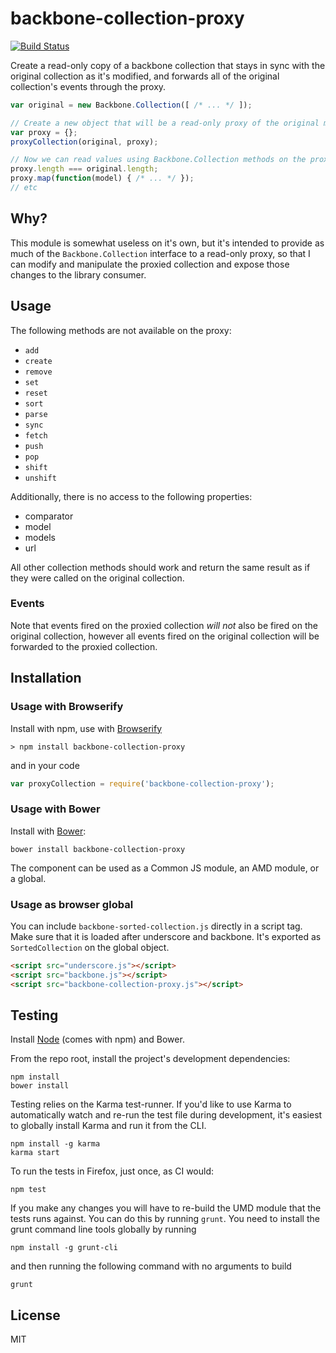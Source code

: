 # backbone-collection-proxy

[![Build Status](https://secure.travis-ci.org/jmorrell/backbone-collection-proxy.png?branch=master)](http://travis-ci.org/jmorrell/backbone-collection-proxy)

Create a read-only copy of a backbone collection that stays in sync with the original 
collection as it's modified, and forwards all of the original collection's events through
the proxy.

```javascript
var original = new Backbone.Collection([ /* ... */ ]);

// Create a new object that will be a read-only proxy of the original model
var proxy = {};
proxyCollection(original, proxy);

// Now we can read values using Backbone.Collection methods on the proxy object
proxy.length === original.length;
proxy.map(function(model) { /* ... */ });
// etc
```

## Why?

This module is somewhat useless on it's own, but it's intended to provide as much
of the `Backbone.Collection` interface to a read-only proxy, so that I can modify
and manipulate the proxied collection and expose those changes to the library 
consumer.

## Usage

The following methods are not available on the proxy:

* `add`
* `create`
* `remove`
* `set`
* `reset`
* `sort`
* `parse`
* `sync`
* `fetch`
* `push`
* `pop`
* `shift`
* `unshift`

Additionally, there is no access to the following properties:

* comparator
* model
* models
* url

All other collection methods should work and return the same result
as if they were called on the original collection.

### Events

Note that events fired on the proxied collection *will not* also be
fired on the original collection, however all events fired on the
original collection will be forwarded to the proxied collection.

## Installation

### Usage with Browserify

Install with npm, use with [Browserify](http://browserify.org/)

```
> npm install backbone-collection-proxy
```

and in your code

```javascript
var proxyCollection = require('backbone-collection-proxy');
```

### Usage with Bower

Install with [Bower](http://bower.io):

```
bower install backbone-collection-proxy
```

The component can be used as a Common JS module, an AMD module, or a global.

### Usage as browser global

You can include `backbone-sorted-collection.js` directly in a script tag. Make 
sure that it is loaded after underscore and backbone. It's exported as `SortedCollection`
on the global object.

```HTML
<script src="underscore.js"></script>
<script src="backbone.js"></script>
<script src="backbone-collection-proxy.js"></script>
```

## Testing

Install [Node](http://nodejs.org) (comes with npm) and Bower.

From the repo root, install the project's development dependencies:

```
npm install
bower install
```

Testing relies on the Karma test-runner. If you'd like to use Karma to
automatically watch and re-run the test file during development, it's easiest
to globally install Karma and run it from the CLI.

```
npm install -g karma
karma start
```

To run the tests in Firefox, just once, as CI would:

```
npm test
```

If you make any changes you will have to re-build the UMD module that the
tests runs against. You can do this by running `grunt`. You need to install
the grunt command line tools globally by running

```
npm install -g grunt-cli
```

and then running the following command with no arguments to build

```
grunt
```

## License

MIT


